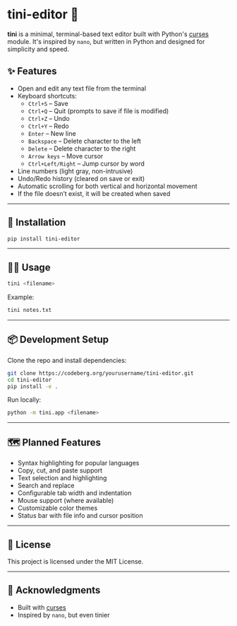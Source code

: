 # tini-editor 📝

**tini** is a minimal, terminal-based text editor built with Python's [curses](https://docs.python.org/3/library/curses.html) module. It's inspired by `nano`, but written in Python and designed for simplicity and speed.

## ✨ Features

- Open and edit any text file from the terminal
- Keyboard shortcuts:
  - `Ctrl+S` – Save
  - `Ctrl+Q` – Quit (prompts to save if file is modified)
  - `Ctrl+Z` – Undo
  - `Ctrl+Y` – Redo
  - `Enter` – New line
  - `Backspace` – Delete character to the left
  - `Delete` – Delete character to the right
  - `Arrow keys` – Move cursor
  - `Ctrl+Left/Right` – Jump cursor by word
- Line numbers (light gray, non-intrusive)
- Undo/Redo history (cleared on save or exit)
- Automatic scrolling for both vertical and horizontal movement
- If the file doesn’t exist, it will be created when saved

---

## 🚀 Installation

```bash
pip install tini-editor
```

---

## 🧑‍💻 Usage

```bash
tini <filename>
```

Example:

```bash
tini notes.txt
```

---

## 📦 Development Setup

Clone the repo and install dependencies:

```bash
git clone https://codeberg.org/yourusername/tini-editor.git
cd tini-editor
pip install -e .
```

Run locally:

```bash
python -m tini.app <filename>
```

---

## 🗺️ Planned Features

- Syntax highlighting for popular languages
- Copy, cut, and paste support
- Text selection and highlighting
- Search and replace
- Configurable tab width and indentation
- Mouse support (where available)
- Customizable color themes
- Status bar with file info and cursor position

---

## 📄 License

This project is licensed under the MIT License.

---

## 🙏 Acknowledgments

* Built with [curses](https://docs.python.org/3/library/curses.html)
* Inspired by `nano`, but even tinier
